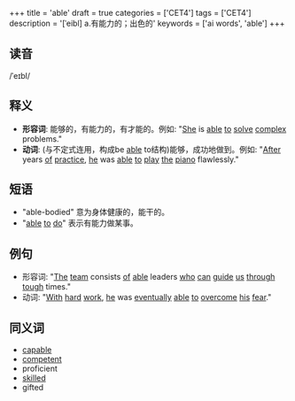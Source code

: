 +++
title = 'able'
draft = true
categories = ['CET4']
tags = ['CET4']
description = '[ˈeibl] a.有能力的；出色的'
keywords = ['ai words', 'able']
+++

## 读音
/ˈeɪbl/

## 释义
- **形容词**: 能够的，有能力的，有才能的。例如: "[She](/zh/post/she/) is [able](/zh/post/able/) [to](/zh/post/to/) [solve](/zh/post/solve/) [complex](/zh/post/complex/) problems."
- **动词**: (与不定式连用，构成be [able](/zh/post/able/) to结构)能够，成功地做到。例如: "[After](/zh/post/after/) years [of](/zh/post/of/) [practice](/zh/post/practice/), [he](/zh/post/he/) was [able](/zh/post/able/) [to](/zh/post/to/) [play](/zh/post/play/) [the](/zh/post/the/) [piano](/zh/post/piano/) flawlessly."

## 短语
- "able-bodied" 意为身体健康的，能干的。
- "[able](/zh/post/able/) [to](/zh/post/to/) [do](/zh/post/do/)" 表示有能力做某事。

## 例句
- 形容词: "[The](/zh/post/the/) [team](/zh/post/team/) consists [of](/zh/post/of/) [able](/zh/post/able/) leaders [who](/zh/post/who/) [can](/zh/post/can/) [guide](/zh/post/guide/) [us](/zh/post/us/) [through](/zh/post/through/) [tough](/zh/post/tough/) times."
- 动词: "[With](/zh/post/with/) [hard](/zh/post/hard/) [work](/zh/post/work/), [he](/zh/post/he/) was [eventually](/zh/post/eventually/) [able](/zh/post/able/) [to](/zh/post/to/) [overcome](/zh/post/overcome/) [his](/zh/post/his/) [fear](/zh/post/fear/)."

## 同义词
- [capable](/zh/post/capable/)
- [competent](/zh/post/competent/)
- proficient
- [skilled](/zh/post/skilled/)
- gifted
